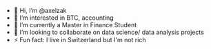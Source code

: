 - 👋 Hi, I’m @axelzak
- 👀 I’m interested in BTC, accounting
- 🌱 I’m currently a Master in Finance Student
- 💞️ I’m looking to collaborate on data science/ data analysis projects
- ⚡ Fun fact: I live in Switzerland but I'm not rich 

<!---
axelzak/axelzak is a ✨ special ✨ repository because its `README.md` (this file) appears on your GitHub profile.
You can click the Preview link to take a look at your changes.
--->
